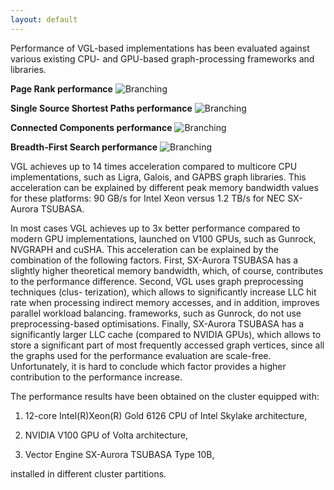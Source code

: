 ```yaml
---
layout: default
---
```


Performance of VGL-based implementations has been evaluated against various existing CPU- and GPU-based 
graph-processing frameworks and libraries.

**Page Rank performance**
![Branching]({{site.url}}/assets/img/vgl_pr_perf.png)

**Single Source Shortest Paths performance**
![Branching]({{site.url}}/assets/img/vgl_sssp_perf.png)

**Connected Components performance**
![Branching]({{site.url}}/assets/img/vgl_cc_perf.png)

**Breadth-First Search performance**
![Branching]({{site.url}}/assets/img/vgl_bfs_perf.png)

VGL achieves up to 14 times acceleration compared to multicore CPU implementations, such as 
Ligra, Galois, and GAPBS graph libraries. This acceleration can be explained by different peak 
memory bandwidth values for these platforms: 90 GB/s for Intel Xeon versus 1.2 TB/s for NEC SX-Aurora TSUBASA.


In most cases VGL achieves up to 3x better performance compared to modern GPU implementations, launched on V100 GPUs,
such as Gunrock, NVGRAPH and cuSHA. This acceleration can be explained by the combination of the 
following factors. First, SX-Aurora TSUBASA has a slightly higher theoretical memory bandwidth, which, 
of course, contributes to the performance difference. Second, VGL uses graph preprocessing 
techniques (clus- terization), which allows to significantly increase LLC hit rate 
when processing indirect memory accesses, and in addition, improves parallel workload balancing.
frameworks, such as Gunrock, do not use preprocessing-based optimisations. 
Finally, SX-Aurora TSUBASA has a significantly larger LLC cache (compared to NVIDIA GPUs), 
which allows to store a significant part of most frequently accessed graph vertices, 
since all the graphs used for the performance evaluation are scale-free. Unfortunately, 
it is hard to conclude which factor provides a higher contribution to the performance increase.


The performance results have been obtained on the cluster equipped with: 

1. 12-core Intel(R)Xeon(R) Gold 6126 CPU of Intel Skylake architecture,

2. NVIDIA V100 GPU of Volta architecture,

3. Vector Engine SX-Aurora TSUBASA Type 10B,
 
installed in different cluster partitions. 